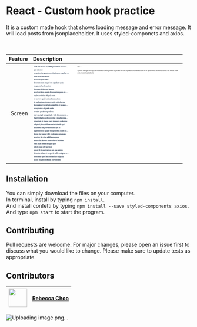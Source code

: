 # React - Custom hook practice
It is a custom made hook that shows loading message and error message. It will load posts from jsonplaceholder. It uses styled-componets and axios.<br /><br /><br />

| Feature | Description |
| -----: | :----------- |
|  Screen | <img src="https://github.com/rebeccachoo/react-custom-hook-practice/blob/main/screenshot.png?raw=true"  width="400">| 

## Installation

You can simply download the files on your computer. <br />
In terminal, install by typing `npm install`.  <br />
And install confetti by typing `npm install --save styled-components axios`.  <br />
And type `npm start` to start the program.
 
 
## Contributing

Pull requests are welcome. For major changes, please open an issue first to discuss what you would like to change.
Please make sure to update tests as appropriate. 


##  Contributors

|  <img src="https://avatars.githubusercontent.com/u/254729?s=460&u=58ed23724180265db677357b4133d4ef970d6407&v=4" width="50" height="50" /> |<a href="https://github.com/rebeccachoo" target="_blank">Rebecca Choo</a>| 
| ----------- | ----------- |
![Uploading image.png…]()
